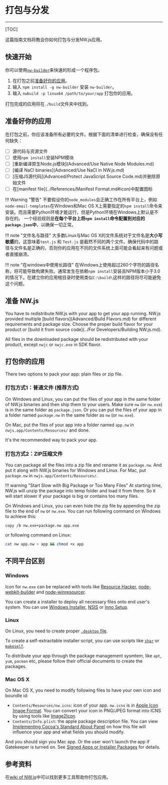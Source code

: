 # 打包与分发
---

[TOC]

这篇指南文档将教会你如何打包与分发NW.js应用。

## 快速开始

你可以使用[`nw-builder`](https://github.com/nwjs/nw-builder)来快速的形成一个程序包。

1. 在打包之前[准备好你的应用](#_3)。
2. 输入 `npm install -g nw-builder` 安装  `nw-builder`。
3. 输入 `nwbuild -p linux64 /path/to/your/app` 打包你的应用。

打包完成的应用将在`./build`文件夹中找到。

## 准备好你的应用

在打包之前，你应该准备所有必要的文件。根据下面的清单进行检查，确保没有任何缺失：

* [ ] 源代码与资源文件
* [ ] 使用`npm install`安装NPM模块
* [ ] [重新编译原生Node.js模块](Advanced/Use Native Node Modules.md)
* [ ] [编译 NaCl binaries](Advanced/Use NaCl in NW.js.md)
* [ ] [压缩JS源代码](Advanced/Protect JavaScript Source Code.md)并删除原始文件
* [ ] 在[manifest file](../References/Manifest Format.md#icon)中配置图标

!!! Warning "警告"
    不要假设你的`node_modules`会正确工作在所有平台上，例如`node-email-templates`在Windows和Mac OS X上需要指定的`npm install`命令来安装。而且需要Python环境才能运行，但是Python环境在Windows上默认是不存在的。
    一个经验规则是**在每个平台上将`npm install`命令配置到对应的`package.json`中**，以确保一切正常。

!!! note "文件名与路径"
	大多数Linux与Mac OS X的文件系统对于文件名是**大小写敏感**的，这意味着`test.js` 和 `Test.js` 是截然不同的两个文件。确保代码中的路径与文件名是正确的，否则你的应用在不同的文件系统上面可能会看起来有问题或者直接崩溃。

!!! note "在windows中使用长路径"
        在Windows上使用超过260个字符的路径名称，将可能导致构建失败。通常发生在依赖`npm install`安装且NPM版本小于3.0的情况下。在建立你的应用根目录时使用类似`C:\build\`这样的路径将尽可能避免这个问题。

## 准备 NW.js

You have to redistribute NW.js with your app to get your app running. NW.js provided multiple [build flavors](Advanced/Build Flavors.md) for different requirements and package size. Choose the proper build flavor for your product or [build it from source code](../For Developers/Building NW.js.md).

All files in the downloaded package should be redistributed with your product, except `nwjc` or `nwjc.exe` in SDK flavor.

## 打包你的应用

There two options to pack your app: plain files or zip file.

### 打包方式1：普通文件 (推荐方式)

On Windows and Linux, you can put the files of your app in the same folder of NW.js binaries and then ship them to your users. Make sure `nw` (or `nw.exe`) is in the same folder as `package.json`. Or you can put the files of your app in a folder named `package.nw` in the same folder as `nw` (or `nw.exe`).

On Mac, put the files of your app into a folder named `app.nw` in `nwjs.app/Contents/Resources/` and done.

It's the recommended way to pack your app.

### 打包方式2：ZIP压缩文件

You can package all the files into a zip file and rename it as `package.nw`. And put it along with NW.js binaries for Windows and Linux. For Mac, put `package.nw` in `nwjs.app/Contents/Resources/`.

!!! warning "Start Slow with Big Package or Too Many Files"
    At starting time, NW.js will unzip the package into temp folder and load it from there. So it will start slower if your package is big or contains too many files.

On Windows and Linux, you can even hide the zip file by appending the zip file to the end of `nw` or `nw.exe`.
You can run following command on Windows to achieve this:
```batch
copy /b nw.exe+package.nw app.exe
```
or following command on Linux:
```bash
cat nw app.nw > app && chmod +x app 
```

## 不同平台区别

### Windows

Icon for `nw.exe` can be replaced with tools like [Resource Hacker](http://www.angusj.com/resourcehacker/), [node-webkit-builder](https://github.com/mllrsohn/node-webkit-builder) and [node-winresourcer](https://github.com/felicienfrancois/node-winresourcer).

You can create a installer to deploy all necessary files onto end user's system. You can use [Windows Installer](https://msdn.microsoft.com/en-us/library/cc185688(VS.85).aspx), [NSIS](http://nsis.sourceforge.net/Main_Page) or [Inno Setup](http://www.jrsoftware.org/isinfo.php).

### Linux

On Linux, you need to create proper [`.desktop` file](https://wiki.archlinux.org/index.php/Desktop_Entries).

To create a self-extractable installer script, you can use scripts like [`shar`](https://en.wikipedia.org/wiki/Shar) or [`makeself`](http://stephanepeter.com/makeself/).

To distribute your app through the package management sysmtem, like `apt`, `yum`, `pacman` etc, please follow their official documents to create the packages.

### Mac OS X

On Mac OS X, you need to modify following files to have your own icon and boundle id:

* `Contents/Resources/nw.icns`: icon of your app. `nw.icns` is in [Apple Icon Image Format](https://en.wikipedia.org/wiki/Apple_Icon_Image_format). You can convert your icon in PNG/JPEG format into ICNS by using tools like [Image2Icon](http://www.img2icnsapp.com/).
* `Contents/Info.plist`: the apple package description file. You can view [Implementing Cocoa's Standard About Panel](http://cocoadevcentral.com/articles/000071.php) on how this file will influence your app and what fields you should modify.

And you should sign you Mac app. Or the user won't launch the app if Gatekeeper is turned on. See [Signed Apps or Installer Packages](https://developer.apple.com/library/mac/documentation/IDEs/Conceptual/AppDistributionGuide/DistributingApplicationsOutside/DistributingApplicationsOutside.html) for details.

## 参考资料

在[wiki of NW.js](https://github.com/nwjs/nw.js/wiki/How-to-package-and-distribute-your-apps)中可以找到更多工具帮助你打包应用。

